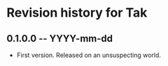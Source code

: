 # Revision history for Tak

## 0.1.0.0 -- YYYY-mm-dd

* First version. Released on an unsuspecting world.
